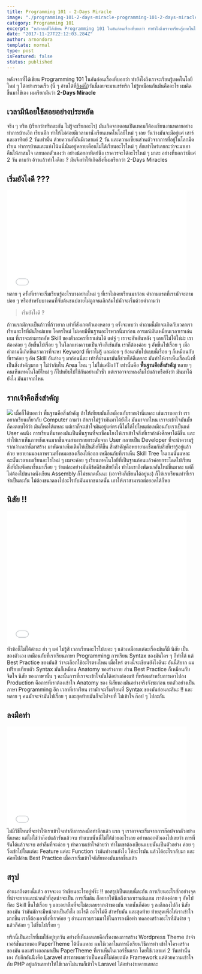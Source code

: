 ```yaml
---
title: Programming 101 - 2-Days Miracle
image: "./programming-101-2-days-miracle-programming-101-2-days-miracle-signed.png"
category: Programming 101
excerpt: "หลังจากที่ได้เขียน Programming 101 ในอันก่อนเรื่องที่บอกว่า ทำยังไงถึงเราจะเรียนรู้เทคโนโลยีใหม่ ๆ ได้อย่างรวดเร็ววันนี้เลยจะมาแชร์ทริก ไม่รู้เหมือนกันมันคืออะไร ผมคิดขึ้นมาใช้เอง ผมเรียกมันว่า 2-Days Miracle"
date: "2017-11-27T22:12:03.284Z"
author: arnondora
template: normal
type: post
isFeatured: false
status: published
---
```


หลังจากที่ได้เขียน Programming 101 ในอันก่อนเรื่องที่บอกว่า ทำยังไงถึงเราจะเรียนรู้เทคโนโลยีใหม่ ๆ ได้อย่างรวดเร็ว (นี่ ๆ อ่านได้ที่[ลิงค์นี้](https://www.arnondora.in.th/programming-101-learning-technology/))วันนี้เลยจะมาแชร์ทริก ไม่รู้เหมือนกันมันคืออะไร ผมคิดขึ้นมาใช้เอง ผมเรียกมันว่า **2-Days Miracle**

## เวลามีน้อยใช้สอยอย่างประหยัด

จริง ๆ ทริก (เรียกว่าทริกละกัน ไม่รู้จะเรียกอะไร) มันเกิดจากตอนเปิดเทอมก็ต้องเขียนงานหลายอย่าง ทำการบ้านอีก เรียนอีก ทำให้ไม่ค่อยมีเวลามานั่งเรียนเทคโนโลยีใหม่ ๆ เลย วันว่างมันจะมีอยู่แค่ เสาร์ และอาทิตย์ 2 วันเท่านั้น ด้วยความที่มันมีเวลาแค่ 2 วัน และความเซี้ยนส่วนตัวจากการที่อยู่ในโลกมืดเรียน ทำการบ้านและแข่งโน้นนี่นั่นอยู่หลายเดือนไม่ได้เรียนอะไรใหม่ ๆ สักเท่าไหร่เลยกะว่าจะมาเอาคืนให้สาสมใจ เลยบอกตัวเองว่า อย่างน้อยอาทิตย์นึง เราควรจะได้อะไรใหม่ ๆ มาละ อย่างที่บอกว่ามีแค่ 2 วัน ถามว่า อ้าวแล้วทำไงดีละ ? มันจึงทำให้เกิดสิ่งที่ผมเรียกว่า 2-Days Miracles

## เริ่มยังไงดี ???

<iframe src="//giphy.com/embed/3o7btPCcdNniyf0ArS" width="480" height="268" frameborder="0"></iframe>หลาย ๆ ครั้งที่เราจะเริ่มเรียนรู้อะไรบางอย่างใหม่ ๆ ที่เราไม่เคยเรียนมาก่อน คำถามแรกที่เรามักจะถามบ่อย ๆ หรือสำหรับบางคนที่จับต้นชนปลายไม่ถูกจนเลิกล้มไปมักจะเริ่มด้วยคำถามว่า

> เริ่มยังไงดี ?

ก้าวแรกมักจะเป็นก้าวที่ก้าวยาก เท่าที่สังเกตตัวเองหลาย ๆ ครั้งจะพบว่า คำถามนี้มักจะเกิดกับเวลาเราเรียนอะไรที่มันใหม่แบบ โคตรใหม่ ไม่เคยมีพื้นฐานอะไรพวกนี้มาก่อน อารมณ์มันเหมือนเวลาเราเล่นเกม ที่เราจะสามารถอัพ Skill ของตัวละครที่เราเล่นได้ แต่จู่ ๆ เราจะอัพอันหลัง ๆ เลยก็ไม่ได้ใช่ม่ะ เราต้องค่อย ๆ อัพขึ้นไปเรื่อย ๆ ในโลกแห่งความเป็นจริงก็เช่นกัน เราก็ต้องค่อย ๆ อัพขึ้นไปเรื่อย ๆ เมื่อคำถามนี้เกิดขึ้นเราควรที่จะหา Keyword ที่เราไม่รู้ และค่อย ๆ ย้อนกลับไปแบบนี้เรื่อย ๆ ก็เหมือนกับที่เราค่อย ๆ อัพ Skill อันล่าง ๆ มาก่อนนี่ละ เท่าที่ผ่านมามันก็ช่วยได้ดีเลยละ มันทำให้เราเห็นเรื่องนึงที่เป็นสิ่งสำคัญมาก ๆ ไม่ว่ากับใน Area ไหน ๆ ไม่ใช่แค่ฝั่ง IT เท่านั้นคือ **พื้นฐานคือสิ่งสำคัญ** หลาย ๆ คนเห็นเทคโนโลยีใหม่ ๆ ก็ไปหยิบไปใช้กันอย่างมั่วซั่ว แต่เราอาจจะหลงลืมไปแล้วหรือยังว่า มันมาได้ยังไง มันมาจากไหน

## รากเง้าคือสิ่งสำคัญ

![](https://www.arnondora.in.th/wp-content/uploads/2017/11/programming-101-2-days-miracle-maxresdefault.jpg)
เมื่อกี้ได้บอกว่า พื้นฐานคือสิ่งสำคัญ ถ้าให้เทียบมันก็เหมือนกับรากเง้านี่แหละ เช่นเราบอกว่า เราอยากเรียนเกี่ยวกับ Computer ถามว่า ถ้าเราไม่รู้ว่ามันมาได้ยังไง มันมาจากไหน เราจะเข้าใจมันมั้ย ก็คงตอบได้ว่า มันก็พอได้แหละ แต่เราก็จะเข้าใจมันอยู่แค่ตรงนี้ไม่ได้ไปไหนต่อเหมือนกับเราเป็นแค่ User คนนึง การเรียนที่มาของมันเป็นพื้นฐานที่จะเชื่อมโยงให้เราเข้าใจสิ่งที่เรากำลังศึกษาได้ดีขึ้น และทำให้เราเห็นภาพชัดเจนมากขึ้นจนสามารถยกระดับจาก User กลายเป็น Developer ที่จะนำความรู้รากเง้าเหล่านี้มาสร้าง มาพัฒนาเพิ่มเติมให้เป็นสิ่งที่ดีขึ้น สิ่งสำคัญคือพยายามเชื่อมกับสิ่งที่เรารู้อยู่แล้วด้วย พยายามมองภาพรวมทั้งหมดของเรื่องให้ออก เหมือนกับที่เราเห็น Skill Tree ในเกมนั่นแหละ ฉะนั้นเวลาผมเรียนอะไรใหม่ ๆ ผมจะค่อย ๆ เรียนเทคโนโลยีที่เป็นฐานก่อนแล้วค่อยกระโดดไปเรียนสิ่งที่มันพัฒนาขึ้นมาเรื่อย ๆ ว่าแต่ละอย่างมันมีข้อดีข้อเสียยังไง ทำไมเขาถึงพัฒนาอันใหม่ขึ้นมาละ แต่ก็ไม่ต้องไปขนาดนั่งเขียน Assembly ก็ไม่ขนาดนั้นนะ (เอาจริงก็เขียนได้อยู่นะ) ก็ให้เราเรียนเท่าที่เราจำเป็นละกัน ไม่ต้องขนาดลงไปอะไรกับมันมากขนาดนั้น เอาให้เราสามารถต่อยอดได้ก็พอ

## นิสัย !!

<iframe src="//giphy.com/embed/FkhFhyotUkS7S" width="480" height="360" frameborder="0"></iframe>
หัวข้อนี้ไม่ได้ด่านะ ฮ่า ๆ แต่ ไม่รู้สิ เวลาเรียนอะไรไปเยอะ ๆ แล้วเหมือนแต่ละเรื่องมันก็มี นิสัย เป็นของตัวเอง เหมือนกับที่เราเรียนภาษา Programming การเรียน Syntax ของมันใคร ๆ ก็ทำได้ แต่ Best Practice ของมันสิ ว่าจะเลือกใช้อะไรตรงไหน เมื่อไหร่ ตรงนี้จะเขียนยังไงดีนะ อันนี้สิยาก ผมเปรียบเทียบตัว Syntax มันก็เหมือน Anatomy ของร่างกาย ส่วน Best Practice ก็เหมือนกับ จิตใจ นิสัย ของภาษานั้น ๆ ฉะนั้นการที่เราจะเข้าใจมันได้อย่างถ่องแท้ ที่พร้อมสำหรับการเอาไปลง Production คือการที่เราต้องเข้าใจ Anatomy ของ นิสัยของมันอย่างจริงจังซะก่อน ยกตัวอย่างเป็นภาษา Programming อีก เวลาที่เราเรียน เรามักจะเริ่มเรียนที่ Syntax ของมันก่อนละสินะ !! และหลาย ๆ คนมักจะจำมันไปเรื่อย ๆ และสุดท้ายมันก็จะไปจบที่ ไม่เข้าใจ ก๊อป ๆ ไปละกัน

## ลงมือทำ

<iframe src="//giphy.com/embed/3ofT5BrSSZ3tFHVTQ4" width="480" height="270" frameborder="0"></iframe>
ไม่มีวิธีไหนที่จะทำให้เราเข้าใจเท่ากับการลงมือทำอีกแล้ว แรก ๆ เราอาจจะเริ่มจากการก๊อปจากตัวอย่างนี่แหละ แต่ไม่ใช่ว่าก๊อปแล้วรันแล้วจบ ทำแบบนั้นนี่ไม่ได้ช่วยอะไรเลย อย่าหลอกตัวเองไปเลยว่า การที่รันได้แล้วจะจบ อย่าลืมที่จะค่อย ๆ ทำความเข้าใจด้วยว่า ทำไมเขาต้องเขียนแบบนั้นเป็นตัวอย่าง ค่อย ๆ วิ่งเข้าไปในแต่ละ Feature แต่ละ Function ว่ามันทำงานยังไง ให้อะไรมัน แล้วได้อะไรกลับมา และค่อยไปอ่าน Best Practice เมื่อเราเริ่มเข้าใจนิสัยของมันมากขึ้นแล้ว

## สรุป

อ่านมาถึงตรงนี้แล้ว อาจจะงง ว่าเขียนอะไรอยู่ฟร๊ะ !! ขอสรุปเป็นแบบนี้ละกัน การเรียนอะไรสักอย่างจุดที่น่าจะยากและน่ากลัวที่สุดน่าจะเป็น การเริ่มต้น ก็อยากให้นึกถึงเวลาเราเล่นเกม เราต้องค่อย ๆ อัพไปทีละ Skill ขึ้นไปเรื่อย ๆ และอย่าลืมที่จะไม่ละเลยรากเง้าของมัน จากนั้นก็ค่อย ๆ ลงลึกลงไปถึง นิสัยของมัน ว่ามันมักจะมีหน้าตาเป็นยังไง อะไรดี อะไรไม่ดี สำหรับมัน และสุดท้าย ท้ายสุดเพื่อให้เราเข้าใจมากขึ้น เราก็ต้องเอาสิ่งที่เราค่อย ๆ อ่านมารวบรวมมาใช้ในการลงมือทำ ทดลองสร้างอะไรที่มันง่าย ๆ แล้วก็ค่อย ๆ ไต่ขึ้นไปเรื่อย ๆ

ทริกนี้เป็นอะไรที่ผมใช้อยู่ทุกวัน อย่างที่เห็นผลเลยคือเรื่องของการสร้าง Wordpress Theme ถ้าจำเวอร์ชั่นแรกของ PaperTheme ได้นั่นแหละ ผมใช้เวลาในการนั่งเรียนวิธีการทำ เข้าใจโครงสร้างของมัน และสร้างออกมาเป็น PaperTheme ที่เราเห็นในเวอร์ชั่นแรก โดยใช้เวลาแค่ 2 วันเท่านั้นเอง กับอีกอันนึีงคือ Laravel สารภาพเลยว่าเป็นคนที่ไม่ค่อยถนัด Framework แต่ด้วยความเข้าใจกับ PHP อยู่แล้วเลยทำให้ใช้เวลาไม่นานก็เข้าใจ Laravel ได้อย่างง่ายดายเลยละ
